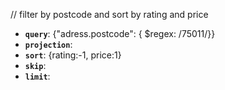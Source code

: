 // filter by postcode and sort by rating and price

- **`query`**: {"adress.postcode": { $regex: /75011/}}
- **`projection`**:
- **`sort`**: {rating:-1, price:1}
- **`skip`**:
- **`limit`**: